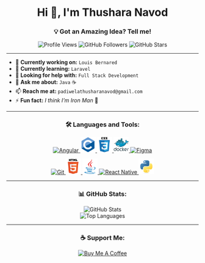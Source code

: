 <h1 align="center">Hi 👋, I'm Thushara Navod</h1>
<h3 align="center">💡 Got an Amazing Idea? Tell me!</h3>

<p align="center">
  <img src="https://komarev.com/ghpvc/?username=thusharanavod123&label=Profile%20views&color=0e75b6&style=flat" alt="Profile Views" />
  <img src="https://img.shields.io/github/followers/thusharanavod123?label=Followers&style=social" alt="GitHub Followers">
  <img src="https://img.shields.io/github/stars/thusharanavod123?label=GitHub%20Stars&style=social" alt="GitHub Stars">
</p>

---

- 🔭 **Currently working on:** `Louis Bernared`
- 🌱 **Currently learning:** `Laravel`
- 🤝 **Looking for help with:** `Full Stack Development`
- 💬 **Ask me about:** `Java` ☕
- 📫 **Reach me at:** `padiwelathusharanavod@gmail.com`
- ⚡ **Fun fact:** *I think I’m Iron Man* 🤖

---

<h3 align="center">🛠️ Languages and Tools:</h3>

<!-- Align tools in a grid-like structure -->
<p align="center">
  <a href="https://angular.io" target="_blank">
    <img src="https://angular.io/assets/images/logos/angular/angular.svg" alt="Angular" width="40" height="40" />
  </a>
  <a href="https://www.cprogramming.com/" target="_blank">
    <img src="https://raw.githubusercontent.com/devicons/devicon/master/icons/c/c-original.svg" alt="C" width="40" height="40" />
  </a>
  <a href="https://www.w3schools.com/css/" target="_blank">
    <img src="https://raw.githubusercontent.com/devicons/devicon/master/icons/css3/css3-original-wordmark.svg" alt="CSS3" width="40" height="40" />
  </a>
  <a href="https://www.docker.com/" target="_blank">
    <img src="https://raw.githubusercontent.com/devicons/devicon/master/icons/docker/docker-original-wordmark.svg" alt="Docker" width="40" height="40" />
  </a>
  <a href="https://www.figma.com/" target="_blank">
    <img src="https://www.vectorlogo.zone/logos/figma/figma-icon.svg" alt="Figma" width="40" height="40" />
  </a>
</p>
<p align="center">
  <a href="https://git-scm.com/" target="_blank">
    <img src="https://www.vectorlogo.zone/logos/git-scm/git-scm-icon.svg" alt="Git" width="40" height="40" />
  </a>
  <a href="https://www.w3.org/html/" target="_blank">
    <img src="https://raw.githubusercontent.com/devicons/devicon/master/icons/html5/html5-original-wordmark.svg" alt="HTML5" width="40" height="40" />
  </a>
  <a href="https://www.java.com" target="_blank">
    <img src="https://raw.githubusercontent.com/devicons/devicon/master/icons/java/java-original.svg" alt="Java" width="40" height="40" />
  </a>
  <a href="https://reactnative.dev/" target="_blank">
    <img src="https://reactnative.dev/img/header_logo.svg" alt="React Native" width="40" height="40" />
  </a>
  <a href="https://www.python.org" target="_blank">
    <img src="https://raw.githubusercontent.com/devicons/devicon/master/icons/python/python-original.svg" alt="Python" width="40" height="40" />
  </a>
</p>

---

<h3 align="center">📊 GitHub Stats:</h3>

<p align="center">
  <!-- Customized GitHub stats with a darker theme and vibrant colors -->
  <img src="https://github-readme-stats.vercel.app/api?username=thusharanavod123&show_icons=true&theme=tokyonight&title_color=00FF00&icon_color=FFD700&text_color=FFFFFF&bg_color=000000" alt="GitHub Stats" />
  <br>
  <!-- Customized top languages card with dark theme -->
  <img src="https://github-readme-stats.vercel.app/api/top-langs/?username=thusharanavod123&layout=compact&theme=tokyonight&title_color=00FF00&text_color=FFFFFF&bg_color=000000" alt="Top Languages" />
</p>

---

<h3 align="center">☕ Support Me:</h3>
<p align="center">
  <a href="https://www.buymeacoffee.com/getacoffee" target="_blank">
    <img src="https://cdn.buymeacoffee.com/buttons/v2/default-yellow.png" height="50" width="210" alt="Buy Me A Coffee" />
  </a>
</p>
